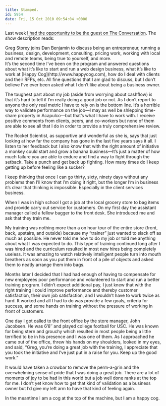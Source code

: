 ```yaml
---
title: Stamped.
id: 5954
date: Fri, 15 Oct 2010 09:54:04 +0000
---
```


Last week [I had the opportunity to be the guest on The Conversation](http://5by5.tv/conversation/35). The show description reads:



<div class="quote">Greg Storey joins Dan Benjamin to discuss being an entrepreneur, running a business, design, development, consulting, pricing work, working with local and remote teams, being true to yourself, and more.</div>It’s the second time I’ve been on the program and answered questions about what it’s like to start and run a web design business, what it’s like to work at [Happy Cog](http://www.happycog.com), how do I deal with clients and their <span class="caps">RFP</span>s, etc. All fine questions that I am glad to discuss, but I don’t believe I’ve ever been asked what I don’t like about being a business owner.  

The toughest part about my job (aside from worrying about cashflow) is that it’s hard to tell if I’m really doing a good job or not. As I don’t report to anyone the only real metric I have to rely on is the bottom line. It’s a horrible way to validate performance on the job—I may as well be shlepping time-share property in Acapulco—but that’s what I have to work with. I receive positive comments from clients, peers, and co-workers but none of them are able to see all that I do in order to provide a truly comprehensive review.  

The Rocket Scientist, as supportive and wonderful as she is, says that just looking at how far the company has gone in the last five years says it all. I listen to her feedback but I also know that with the right amount of initiative a monkey could start and grow a banana business—It’s just a matter of how much failure you are able to endure and find a way to fight through the setback. Take a punch and get back up fighting. How many times do I keep getting up before feeling like a sucker?  

I keep thinking that once I can go thirty, sixty, ninety days without any problems then I’ll know that I’m doing it right, but the longer I’m in business it’s clear that thinking is impossible. Especially in the client services business.  

When I was in high school I got a job at the local grocery store to bag items and provide carry out service for customers. On my first day the assistant manager called a fellow bagger to the front desk. She introduced me and ask that they train me.  

My training was nothing more than a on hour tour of the entire store (front, back, upstairs, and outside) because my “trainer” just wanted to slack off as much as possible. He never told me how to do my job or told me anything about what I was expected to do. This type of training continued long after I was hired and the curriculum resulted in most new hires being completely useless. It was amazing to watch relatively intelligent people turn into mouth breathers as soon as you put them in front of a pile of objects and asked them to neatly arrange them into bags.  

Months later I decided that I had had enough of having to compensate for new employees poor performance and volunteered to start and run a better training program. I didn’t expect additional pay, I just knew that with the right training I could improve performance and thereby customer satisfaction, their own job satisfaction, and I wouldn’t have to work twice as hard. It worked and all I had to do was provide a few goals, criteria for success, and some hands on training without the pressure of working in front of customers.  

One day I got called to the front office by the store manager, John Jacobsen. He was 6’8″ and played college football for USC. He was known for being stern and grouchy which resulted in most people being a little terrified to be in his presence and I was one of them. As I approached he came out of the office, threw his hands on my shoulders, looked in my eyes, and said, “Greg, you’re doing a great job with the training, I appreciate that you took the initiative and I’ve just put in a raise for you. Keep up the good work.”  

It would have taken a crowbar to remove the perm-a-grin and the overwhelming sense of pride that I was doing a great job. There are a lot of moments of joy to be had in this world but a job well done ranks at the top for me. I don’t yet know how to get that kind of validation as a business owner but I’d give my left arm to have that kind of feeling again.  

In the meantime I am a cog at the top of the machine, but I am a happy cog.





